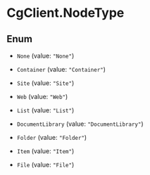 # CgClient.NodeType

## Enum


* `None` (value: `"None"`)

* `Container` (value: `"Container"`)

* `Site` (value: `"Site"`)

* `Web` (value: `"Web"`)

* `List` (value: `"List"`)

* `DocumentLibrary` (value: `"DocumentLibrary"`)

* `Folder` (value: `"Folder"`)

* `Item` (value: `"Item"`)

* `File` (value: `"File"`)


